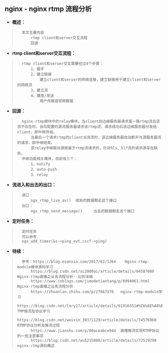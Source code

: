 ## nginx - nginx rtmp 流程分析
- **概述：**
>       本文主要内容
>           rtmp client和server交互流程
>           回源
>
>
>
>
>

- **rtmp client和server交互流程：**
>
>       rtmp client和server交互需要经过4个步骤：
>           1、握手
>           2、建立链接
>               建立client和server的网络连接，建立链接用于建立client和server的网络流
>           3、建立流
>           4、播放/发送
>               用户传输音视频数据
>
>

- **回源：**
>
>       nginx-rtmp模块中的relay模块，当client向边缘服务器请求某一路rtmp流且该流不存在时，会向配置的源流服务器请求该rtmp流，请求成功后该边缘服务器分发给client，即中继开始。
>           当最后一个请求rtmp的client关闭流时，该边缘服务器自动断开与源服务器流的请求，即中继结束。
>           该relay中继联动源是基于rtmp流请求的，针对hls、hlf流的请求源存在缺失。
>       中继功能相关模块，目前有三个：
>           1、notify
>           2、auto-push
>           3、relay
>
>
- **流进入和出去的出口：**
>
>       进口：
>           ngx_rtmp_live_av()  收到的数据都走这个接口
>       出口：
>           ngx_rtmp_send_message()     出去的数据都走这个接口
>
>
>
>

- **定时任务：**
>       定时任务
>       可以参考
>       ngx_add_timer(&s->ping_evt,cscf->ping)
>
>
>
>
>
>
>
>
>
>
>

- **待续：**
>       参考：https://blog.evanxia.com/2017/02/1264    Nginx-rtmp-module模块源码学习
>           https://blog.csdn.net/ai2000ai/article/details/84587080     Nginx-rtmp直播之业务流程分析--比较详细
>           https://www.cnblogs.com/jimodetiantang/p/8994061.html   Nginx-rtmp直播之业务流程分析
>           https://zhuanlan.zhihu.com/p/27867576   nginx-rtmp-module学习
>           https://blog.csdn.net/lory17/article/details/61916351#%E6%8E%A8%E6%B5%81%E5%B7%A5%E4%BD%9C  TMP推流及协议学习
>           https://blog.csdn.net/weixin_39371129/article/details/74576960  RTMP协议分析及推流过程
>           https://www.jianshu.com/p/00aceabce944  直播推流实现RTMP协议的一些注意事项
>           https://blog.csdn.net/wu5215080/article/details/72519290    nginx-rtmp源码概述
>
>
>
>
>
>
>
>
>
>
>
>
>
>
>
>
>
>
